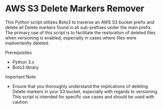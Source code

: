 # AWS S3 Delete Markers Remover

This Python script utilizes Boto3 to traverse an AWS S3 bucket prefix and delete all Delete markers found in all sub-prefixes under the main prefix. The primary use of this script is to facilitate the restoration of deleted files when versioning is enabled, especially in cases where files were inadvertently deleted.

Prerequisites

- Python 3.x
- Boto3 library

Important Note

- Ensure that you thoroughly understand the implications of deleting Delete markers in your S3 bucket, especially with regards to versioning. This script is intended for specific use cases and should be used with caution.
